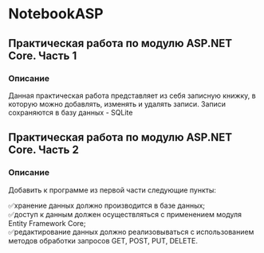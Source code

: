 # NotebookASP

## Практическая работа по модулю ASP.NET Core. Часть 1

### Описание
Данная практическая работа представляет из себя записную книжку, в которую можно добавлять, изменять и удалять записи.
Записи сохраняются в базу данных - SQLite

## Практическая работа по модулю ASP.NET Core. Часть 2

### Описание
Добавить к программе из первой части следующие пункты:

 :white_check_mark:хранение данных должно производится в базе данных;  
 :white_check_mark:доступ к данным должен осуществляться с применением модуля Entity Framework Core;   
 :white_check_mark:редактирование данных должно реализовываться с использованием методов обработки запросов GET, POST, PUT, DELETE.  
